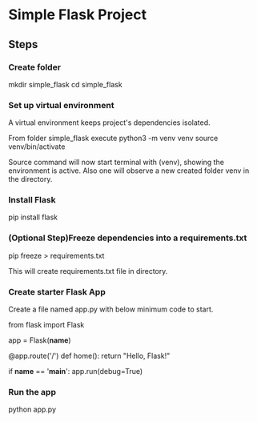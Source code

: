 # Simple Flask Project

## Steps

### Create folder
mkdir simple_flask
cd simple_flask

### Set up virtual environment
A virtual environment keeps project's dependencies isolated.

From folder simple_flask execute
python3 -m venv venv
source venv/bin/activate

Source command will now start terminal with (venv), showing the environment is active.
Also one will observe a new created folder venv in the directory.

### Install Flask
pip install flask

### (Optional Step)Freeze dependencies into a requirements.txt
pip freeze > requirements.txt

This will create requirements.txt file in directory.

### Create starter Flask App
Create a file named app.py with below minimum code to start.

from flask import Flask

app = Flask(__name__)

@app.route('/')
def home():
    return "Hello, Flask!"

if __name__ == '__main__':
    app.run(debug=True)
    
### Run the app
python app.py
